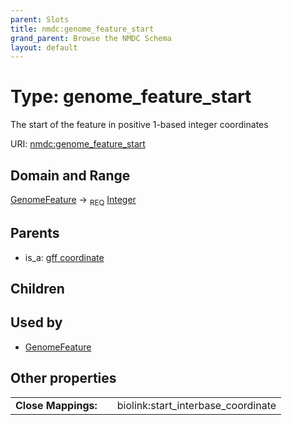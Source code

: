 ```yaml
---
parent: Slots
title: nmdc:genome_feature_start
grand_parent: Browse the NMDC Schema
layout: default
---
```


# Type: genome_feature_start


The start of the feature in positive 1-based integer coordinates

URI: [nmdc:genome_feature_start](https://microbiomedata/meta/genome_feature_start)

## Domain and Range

[GenomeFeature](GenomeFeature.md) ->  <sub>REQ</sub> [Integer](types/Integer.md)

## Parents

 *  is_a: [gff coordinate](gff_coordinate.md)

## Children


## Used by

 * [GenomeFeature](GenomeFeature.md)

## Other properties

|  |  |  |
| --- | --- | --- |
| **Close Mappings:** | | biolink:start_interbase_coordinate |

